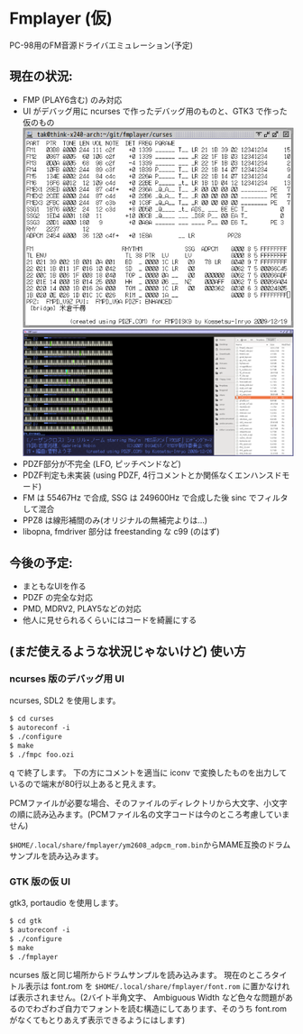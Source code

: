 # Fmplayer (仮)
PC-98用のFM音源ドライバエミュレーション(予定)

## 現在の状況:
* FMP (PLAY6含む) のみ対応
* UI がデバッグ用に ncurses で作ったデバッグ用のものと、GTK3 で作った仮のもの
![ncurses screenshot](/img/screenshot_ncurses.png?raw=true)
![gtk screenshot](/img/screenshot_gtk.png?raw=true)
* PDZF部分が不完全 (LFO, ピッチベンドなど)
* PDZF判定も未実装 (using PDZF, 4行コメントとか関係なくエンハンスドモード)
* FM は 55467Hz で合成, SSG は 249600Hz で合成した後 sinc でフィルタして混合
* PPZ8 は線形補間のみ(オリジナルの無補完よりは…)
* libopna, fmdriver 部分は freestanding な c99 (のはず)

## 今後の予定:
* まともなUIを作る
* PDZF の完全な対応
* PMD, MDRV2, PLAY5などの対応
* 他人に見せられるくらいにはコードを綺麗にする

## (まだ使えるような状況じゃないけど) 使い方
### ncurses 版のデバッグ用 UI
ncurses, SDL2 を使用します。
```
$ cd curses
$ autoreconf -i
$ ./configure
$ make
$ ./fmpc foo.ozi
```
q で終了します。
下の方にコメントを適当に iconv で変換したものを出力しているので端末が80行以上あると見えます。

PCMファイルが必要な場合、そのファイルのディレクトリから大文字、小文字の順に読み込みます。(PCMファイル名の文字コードは今のところ考慮していません)

`$HOME/.local/share/fmplayer/ym2608_adpcm_rom.bin`からMAME互換のドラムサンプルを読み込みます。

### GTK 版の仮 UI
gtk3, portaudio を使用します。
```
$ cd gtk
$ autoreconf -i
$ ./configure
$ make
$ ./fmplayer
```
ncurses 版と同じ場所からドラムサンプルを読み込みます。
現在のところタイトル表示は font.rom を `$HOME/.local/share/fmplayer/font.rom` に置かなければ表示されません。(2バイト半角文字、 Ambiguous Width など色々な問題があるのでわざわざ自力でフォントを読む構造にしてあります、そのうち font.rom がなくてもとりあえず表示できるようにはします)
